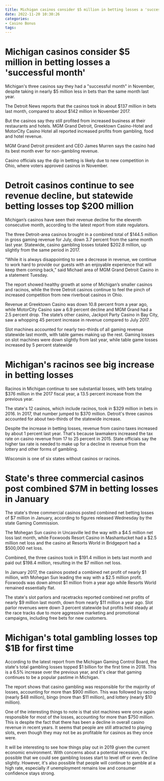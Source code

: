 ```yaml
---
title: Michigan casinos consider $5 million in betting losses a 'successful month'
date: 2022-11-20 10:30:26
categories:
- Casino Bonus
tags:
---
```



#  Michigan casinos consider $5 million in betting losses a 'successful month'

Michigan's three casinos say they had a "successful month" in November, despite taking in nearly $5 million less in bets than the same month last year.

The Detroit News reports that the casinos took in about $137 million in bets last month, compared to about $142 million in November 2017.

But the casinos say they still profited from increased business at their restaurants and hotels. MGM Grand Detroit, Greektown Casino-Hotel and MotorCity Casino Hotel all reported increased profits from gambling, food and hotel revenue.

MGM Grand Detroit president and CEO James Murren says the casino had its best month ever for non-gambling revenue.

Casino officials say the dip in betting is likely due to new competition in Ohio, where voters approved casinos in November.

#  Detroit casinos continue to see revenue decline, but statewide betting losses top $200 million

Michigan’s casinos have seen their revenue decline for the eleventh consecutive month, according to the latest report from state regulators.

The three Detroit-area casinos brought in a combined total of $144.5 million in gross gaming revenue for July, down 3.7 percent from the same month last year. Statewide, casino gambling losses totaled $202.8 million, up slightly from the same period in 2017.

“While it is always disappointing to see a decrease in revenue, we continue to work hard to provide our guests with an enjoyable experience that will keep them coming back,” said Michael area of MGM Grand Detroit Casino in a statement Tuesday.

The report showed healthy growth at some of Michigan’s smaller casinos and racinos, while the three Detroit casinos continue to feel the pinch of increased competition from new riverboat casinos in Ohio.

Revenue at Greektown Casino was down 10.8 percent from a year ago, while MotorCity Casino saw a 6.9 percent decline and MGM Grand had a 2.5 percent drop. The state’s other casino, Jackpot Party Casino in Bay City, saw a whopping 45 percent increase in revenue compared to July 2017.

Slot machines accounted for nearly two-thirds of all gaming revenue statewide last month, with table games making up the rest. Gaming losses on slot machines were down slightly from last year, while table game losses increased by 5 percent statewide

#  Michigan's racinos see big increase in betting losses

Racinos in Michigan continue to see substantial losses, with bets totaling $376 million in the 2017 fiscal year, a 13.5 percent increase from the previous year.

The state's 12 casinos, which include racinos, took in $329 million in bets in 2016. In 2017, that number jumped to $370 million. Detroit's three casinos accounted for about two-thirds of the statewide increase.

Despite the increase in betting losses, revenue from casino taxes increased by about 1 percent last year. That's because lawmakers increased the tax rate on casino revenue from 17 to 25 percent in 2015. State officials say the higher tax rate is needed to make up for a decline in revenue from the lottery and other forms of gambling.

Wisconsin is one of six states without casinos or racinos.

#  State's three commercial casinos post combined $7M in betting losses in January

The state's three commercial casinos posted combined net betting losses of $7 million in January, according to figures released Wednesday by the state Gaming Commission.

The Mohegan Sun casino in Uncasville led the way with a $4.5 million net loss last month, while Foxwoods Resort Casino in Mashantucket had a $2.5 million net loss and the casino at Resorts World in Bridgeport had a $500,000 net loss.

Combined, the three casinos took in $191.4 million in bets last month and paid out $198.4 million, resulting in the $7 million net loss.

In January 2017, the casinos posted a combined net profit of nearly $1 million, with Mohegan Sun leading the way with a $2.5 million profit. Foxwoods was down almost $1 million from a year ago while Resorts World remained essentially flat.

The state's slot parlors and racetracks reported combined net profits of nearly $9 million last month, down from nearly $11 million a year ago. Slot parlor revenues were down 3 percent statewide but profits held steady at the race tracks due to more aggressive marketing and promotional campaigns, including free bets for new customers.

# Michigan's total gambling losses top $1B for first time

According to the latest report from the Michigan Gaming Control Board, the state's total gambling losses topped $1 billion for the first time in 2018. This is a 6.5% increase over the previous year, and it's clear that gaming continues to be a popular pastime in Michigan.

The report shows that casino gambling was responsible for the majority of losses, accounting for more than $900 million. This was followed by racing (nearly $48 million), bingo (more than $11 million), and lottery (nearly $10 million).

One of the interesting things to note is that slot machines were once again responsible for most of the losses, accounting for more than $750 million. This is despite the fact that there has been a decline in overall casino revenue in recent years. It seems that people are still attracted to playing slots, even though they may not be as profitable for casinos as they once were.

It will be interesting to see how things play out in 2019 given the current economic environment. With concerns about a potential recession, it's possible that we could see gambling losses start to level off or even decline slightly. However, it's also possible that people will continue to gamble at a high rate, especially if unemployment remains low and consumer confidence stays strong.